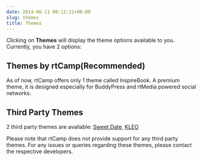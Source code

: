 ```yaml
---
date: 2014-06-11 08:12:21+00:00
slug: themes
title: Themes
---
```


Clicking on **Themes** will display the theme options available to you. Currently, you have 2 options:


## Themes by rtCamp(Recommended)


As of now, rtCamp offers only 1 theme called InspireBook. A premium theme, it is designed especially for BuddyPress and rtMedia powered social networks.


## Third Party Themes


2 third party themes are available:
[Sweet Date ](http://themeforest.net/item/sweet-date-more-than-a-wordpress-dating-theme/4994573?ref=rtCamp)
[KLEO](http://themeforest.net/item/kleo-next-level-premium-wordpress-theme/6776630?ref=rtCamp)

Please note that rtCamp does not provide support for any third party themes. For any issues or queries regarding these themes, please contact the respective developers.
